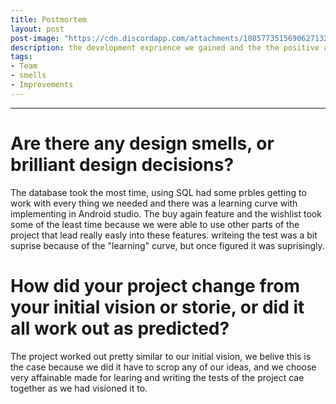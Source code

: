 ```yaml
---
title: Postmortem
layout: post
post-image: "https://cdn.discordapp.com/attachments/1085773515690627132/1095091349721718834/postmotain.jpg"
description: the development exprience we gained and the the positive and negative points
tags:
- Team
- smells
- Improvements
---
```




---

# Are there any design smells, or brilliant design decisions?

The database took the most time, using SQL had some prbles getting to work with every thing we needed and there was a learning curve with implementing in Android studio.
The buy again feature and the wishlist took some of the least time because we were able to use other parts of the project that lead really easly into these features. writeing the test was a bit suprise because of the "learning" curve, but once figured it was suprisingly.


# How did your project change from your initial vision or storie, or did it all work out as predicted?
The project worked out pretty similar to our initial vision, we belive this is the case because we did it have to scrop any of our ideas, and we choose very affainable made for learing and writing the tests of the project cae together as we had visioned it to.